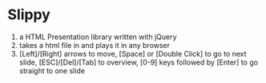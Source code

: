 # Slippy

1. a HTML Presentation library written with jQuery
2. takes a html file in and plays it in any browser
3. \[Left\]/\[Right\] arrows to move, \[Space\] or \[Double Click\] to go to next slide, \[ESC\]/\[Del\]/\[Tab\] to overview, \[0-9\] keys followed by \[Enter\] to go straight to one slide